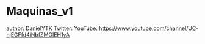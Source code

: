 # Maquinas_v1

author: DanielYTK
Twitter: 
YouTube: https://www.youtube.com/channel/UC-njEGFfd4iNbfZMOlEH1yA
